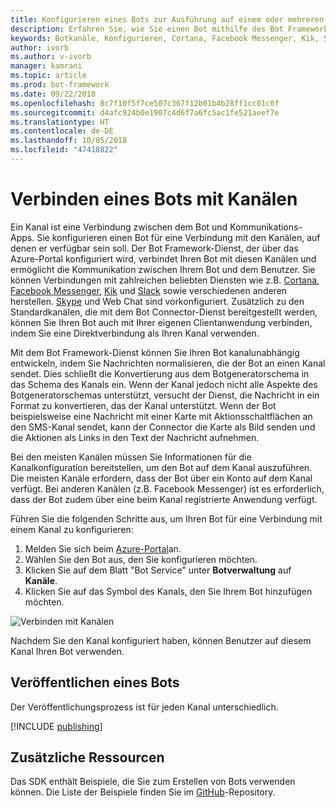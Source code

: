```yaml
---
title: Konfigurieren eines Bots zur Ausführung auf einem oder mehreren Kanälen | Microsoft-Dokumentation
description: Erfahren Sie, wie Sie einen Bot mithilfe des Bot Framework-Portals zur Ausführung auf einem oder mehreren Kanälen konfigurieren.
keywords: Botkanäle, Konfigurieren, Cortana, Facebook Messenger, Kik, Slack, Skype, Azure-Portal
author: ivorb
ms.author: v-ivorb
manager: kamrani
ms.topic: article
ms.prod: bot-framework
ms.date: 09/22/2018
ms.openlocfilehash: 8c7f10f5f7ce507c367f12b01b4b28ff1cc01c0f
ms.sourcegitcommit: d4afc924b0e1907c4d6f7a6fc5ac1fe521aeef7e
ms.translationtype: HT
ms.contentlocale: de-DE
ms.lasthandoff: 10/05/2018
ms.locfileid: "47418822"
---
```

# <a name="connect-a-bot-to-channels"></a>Verbinden eines Bots mit Kanälen

Ein Kanal ist eine Verbindung zwischen dem Bot und Kommunikations-Apps. Sie konfigurieren einen Bot für eine Verbindung mit den Kanälen, auf denen er verfügbar sein soll. Der Bot Framework-Dienst, der über das Azure-Portal konfiguriert wird, verbindet Ihren Bot mit diesen Kanälen und ermöglicht die Kommunikation zwischen Ihrem Bot und dem Benutzer. Sie können Verbindungen mit zahlreichen beliebten Diensten wie z.B. [Cortana](bot-service-channel-connect-cortana.md), [Facebook Messenger](bot-service-channel-connect-facebook.md), [Kik](bot-service-channel-connect-kik.md) und [Slack](bot-service-channel-connect-slack.md) sowie verschiedenen anderen herstellen. [Skype](https://dev.skype.com/bots) und Web Chat sind vorkonfiguriert. Zusätzlich zu den Standardkanälen, die mit dem Bot Connector-Dienst bereitgestellt werden, können Sie Ihren Bot auch mit Ihrer eigenen Clientanwendung verbinden, indem Sie eine Direktverbindung als Ihren Kanal verwenden.

Mit dem Bot Framework-Dienst können Sie Ihren Bot kanalunabhängig entwickeln, indem Sie Nachrichten normalisieren, die der Bot an einen Kanal sendet. Dies schließt die Konvertierung aus dem Botgeneratorschema in das Schema des Kanals ein. Wenn der Kanal jedoch nicht alle Aspekte des Botgeneratorschemas unterstützt, versucht der Dienst, die Nachricht in ein Format zu konvertieren, das der Kanal unterstützt. Wenn der Bot beispielsweise eine Nachricht mit einer Karte mit Aktionsschaltflächen an den SMS-Kanal sendet, kann der Connector die Karte als Bild senden und die Aktionen als Links in den Text der Nachricht aufnehmen.



Bei den meisten Kanälen müssen Sie Informationen für die Kanalkonfiguration bereitstellen, um den Bot auf dem Kanal auszuführen. Die meisten Kanäle erfordern, dass der Bot über ein Konto auf dem Kanal verfügt. Bei anderen Kanälen (z.B. Facebook Messenger) ist es erforderlich, dass der Bot zudem über eine beim Kanal registrierte Anwendung verfügt.

Führen Sie die folgenden Schritte aus, um Ihren Bot für eine Verbindung mit einem Kanal zu konfigurieren:

1. Melden Sie sich beim <a href="https://portal.azure.com" target="_blank">Azure-Portal</a>an.
1. Wählen Sie den Bot aus, den Sie konfigurieren möchten.
3. Klicken Sie auf dem Blatt "Bot Service" unter **Botverwaltung** auf **Kanäle**.
4. Klicken Sie auf das Symbol des Kanals, den Sie Ihrem Bot hinzufügen möchten.

![Verbinden mit Kanälen](./media/channels/connect-to-channels.png)

Nachdem Sie den Kanal konfiguriert haben, können Benutzer auf diesem Kanal Ihren Bot verwenden.

## <a name="publish-a-bot"></a>Veröffentlichen eines Bots

Der Veröffentlichungsprozess ist für jeden Kanal unterschiedlich.

[!INCLUDE [publishing](./includes/snippet-publish-to-channel.md)]

## <a name="additional-resources"></a>Zusätzliche Ressourcen
Das SDK enthält Beispiele, die Sie zum Erstellen von Bots verwenden können. Die Liste der Beispiele finden Sie im [GitHub](https://github.com/Microsoft/BotBuilder-samples)-Repository.
